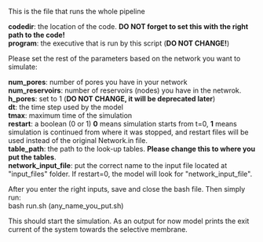 This is the file that runs the whole pipeline<br/>

**codedir**: the location of the code. **DO NOT forget to set this with the right path to the code!**<br/>
**program**: the executive that is run by this script (**DO NOT CHANGE!**)<br/>

Please set the rest of the parameters based on the network you want to simulate:<br/>

**num_pores**: number of pores you have in your network<br/>
**num_reservoirs**: number of reservoirs (nodes) you have in the netwrok.<br/>
**h_pores**: set to 1 (**DO NOT CHANGE, it will be deprecated later**)<br/>
**dt**: the time step used by the model<br/>
**tmax**: maximum time of the simulation <br/>
**restart**: a boolean (0 or 1) **0** means simulation starts from t=0, **1** means simulation is continued from where it was stopped,
and restart files will be used instead of the original Network.in file.<br/>
**table_path**: the path to the look-up tables. **Please change this to where you put the tables**.<br/>
**network_input_file**: put the correct name to the input file located at "input_files" folder. If restart=0, the model will look for "network_input_file".<br/>

After you enter the right inputs, save and close the bash file. Then simply run:<br/>
bash run.sh (any_name_you_put.sh)<br/>

This should start the simulation. As an output for now model prints the exit current of the system towards the selective membrane.<br/>
